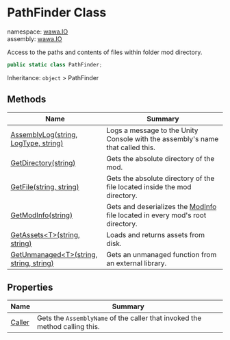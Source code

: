 # PathFinder Class

namespace: [wawa\.IO](../wawa.IO.md)<br />
assembly: [wawa\.IO](../../wawa.IO.md)

Access to the paths and contents of files within folder mod directory\.

```csharp
public static class PathFinder;
```

Inheritance: `object` > PathFinder

## Methods

| Name | Summary |
|------|---------|
| [AssemblyLog\(string, LogType, string\)](./PathFinder/AssemblyLog.md) | Logs a message to the Unity Console with the assembly's name that called this\. |
| [GetDirectory\(string\)](./PathFinder/GetDirectory.md) | Gets the absolute directory of the mod\. |
| [GetFile\(string, string\)](./PathFinder/GetFile.md) | Gets the absolute directory of the file located inside the mod directory\. |
| [GetModInfo\(string\)](./PathFinder/GetModInfo.md) | Gets and deserializes the [ModInfo](../../wawa.IO/wawa.IO/ModInfo.md) file located in every mod's root directory\. |
| [GetAssets\<T\>\(string, string\)](./PathFinder/GetAssets.md) | Loads and returns assets from disk\. |
| [GetUnmanaged\<T\>\(string, string, string\)](./PathFinder/GetUnmanaged.md) | Gets an unmanaged function from an external library\. |

## Properties

| Name | Summary |
|------|---------|
| [Caller](./PathFinder/Caller.md) | Gets the `AssemblyName` of the caller that invoked the method calling this\. |

